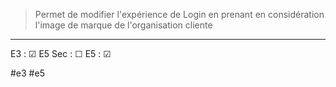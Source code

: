 
> Permet de modifier l'expérience de Login en prenant en considération l'image de marque de l'organisation cliente


---

E3 : &#x2611;
E5 Sec : &#x2610;
E5 : &#x2611;

#e3 
#e5 